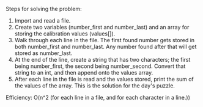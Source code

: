 Steps for solving the problem:
1. Import and read a file.
2. Create two variables (number_first and number_last) and an array for storing the calibration values (values[]).
3. Walk through each line in the file. The first found number gets stored in both number_first and number_last. Any number found after that will get stored as number_last.
4. At the end of the line, create a string that has two characters; the first being number_first, the second being number_second. Convert that string to an int, and then append onto the values array.
5. After each line in the file is read and the values stored, print the sum of the values of the array. This is the solution for the day's puzzle.

Efficiency: O(n^2 (for each line in a file, and for each character in a line.))